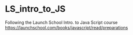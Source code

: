 # LS_intro_to_JS
Following the Launch School Intro. to Java Script course https://launchschool.com/books/javascript/read/preparations
